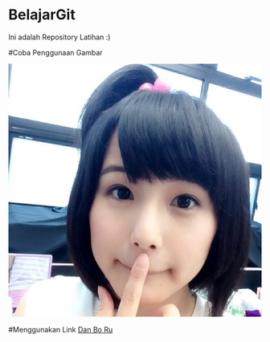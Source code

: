 # BelajarGit
Ini adalah Repository Latihan :)

#Coba Penggunaan Gambar

![alt tag](https://github.com/Danboru/BelajarGit/blob/master/sakamichi_3.jpg)

#Menggunakan Link
[Dan Bo Ru](https://www.facebook.com/profile.php?id=100001794518762)
